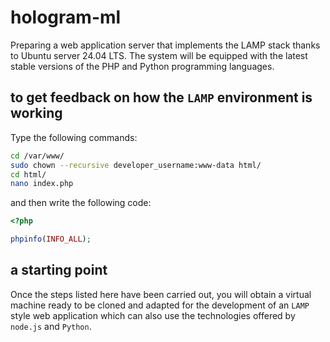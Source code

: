 # hologram-ml

Preparing a web application server that implements the LAMP stack thanks to Ubuntu server 24.04 LTS.
The system will be equipped with the latest stable versions of the PHP and Python programming languages.

## to get feedback on how the `LAMP` environment is working

Type the following commands:

```bash
cd /var/www/
sudo chown --recursive developer_username:www-data html/
cd html/
nano index.php
```

and then write the following code:

```php
<?php

phpinfo(INFO_ALL);
```

## a starting point

Once the steps listed here have been carried out, you will obtain a virtual machine ready to be cloned and adapted for the development of an `LAMP` style web application which can also use the technologies offered by `node.js` and `Python`.
